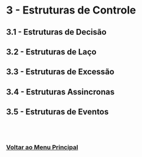 # 3 - Estruturas de Controle


## 3.1 - Estruturas de Decisão

## 3.2 - Estruturas de Laço

## 3.3 - Estruturas de Excessão

## 3.4 - Estruturas Assincronas

## 3.5 - Estruturas de Eventos

<br><br>

### [Voltar ao Menu Principal](README-PTBR.md)

